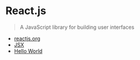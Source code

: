 # React.js
> A JavaScript library for building user interfaces

- [reactjs.org](https://reactjs.org/)
- [JSX](https://reactjs.org/docs/introducing-jsx.html) 
- [Hello World](https://codesandbox.io/s/new)